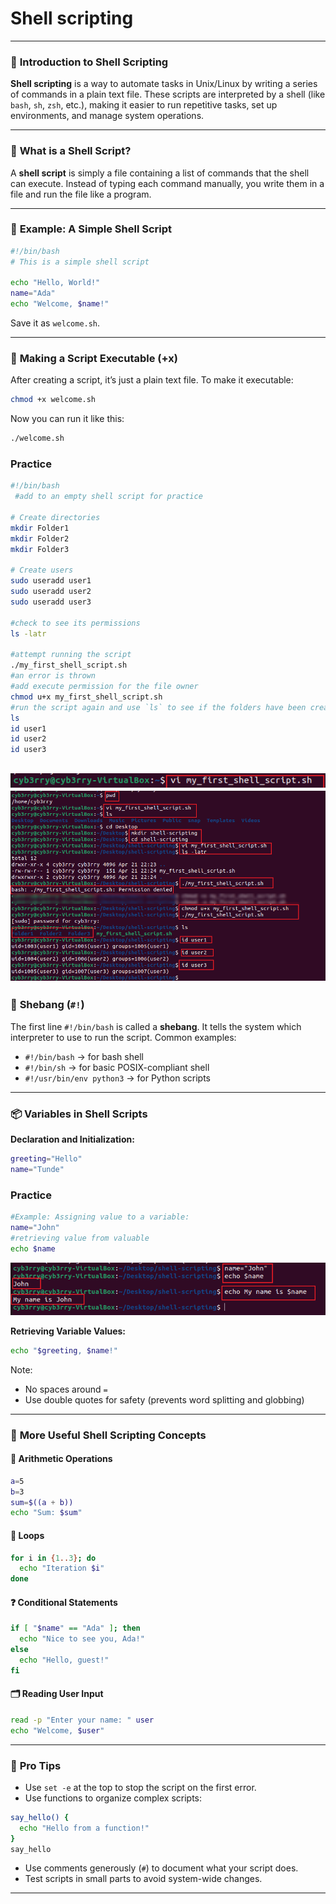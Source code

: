 # Shell scripting

---

### 🐚 **Introduction to Shell Scripting**

**Shell scripting** is a way to automate tasks in Unix/Linux by writing a series of commands in a plain text file. These scripts are interpreted by a shell (like `bash`, `sh`, `zsh`, etc.), making it easier to run repetitive tasks, set up environments, and manage system operations.

---

### 📄 **What is a Shell Script?**

A **shell script** is simply a file containing a list of commands that the shell can execute. Instead of typing each command manually, you write them in a file and run the file like a program.

---

### 📌 **Example: A Simple Shell Script**

```bash
#!/bin/bash
# This is a simple shell script

echo "Hello, World!"
name="Ada"
echo "Welcome, $name!"
```

Save it as `welcome.sh`.

---

### 🔐 **Making a Script Executable (+x)**

After creating a script, it’s just a plain text file. To make it executable:

```bash
chmod +x welcome.sh
```

Now you can run it like this:

```bash
./welcome.sh
```
### Practice
```bash
#!/bin/bash
 #add to an empty shell script for practice

# Create directories
mkdir Folder1
mkdir Folder2
mkdir Folder3

# Create users
sudo useradd user1
sudo useradd user2
sudo useradd user3

#check to see its permissions
ls -latr

#attempt running the script
./my_first_shell_script.sh
#an error is thrown
#add execute permission for the file owner
chmod u+x my_first_shell_script.sh
#run the script again and use `ls` to see if the folders have been creadted and `id` to confirm the users were also created
ls
id user1
id user2
id user3
```
![Creating a shell script](img/sscreation.png)
![First script](img/prac.png)
---

### 🔰 **Shebang (`#!`)**

The first line `#!/bin/bash` is called a **shebang**. It tells the system which interpreter to use to run the script. Common examples:

- `#!/bin/bash` → for bash shell
- `#!/bin/sh` → for basic POSIX-compliant shell
- `#!/usr/bin/env python3` → for Python scripts

---

### 📦 **Variables in Shell Scripts**

**Declaration and Initialization:**

```bash
greeting="Hello"
name="Tunde"
```
### Practice
```bash
#Example: Assigning value to a variable:
name="John"
#retrieving value from valuable
echo $name
```
![Variable](img/var.png)

**Retrieving Variable Values:**

```bash
echo "$greeting, $name!"
```

Note:
- No spaces around `=`
- Use double quotes for safety (prevents word splitting and globbing)

---

### 🧠 **More Useful Shell Scripting Concepts**

#### 🧮 Arithmetic Operations

```bash
a=5
b=3
sum=$((a + b))
echo "Sum: $sum"
```

#### 🔁 Loops

```bash
for i in {1..3}; do
  echo "Iteration $i"
done
```

#### ❓ Conditional Statements

```bash
if [ "$name" == "Ada" ]; then
  echo "Nice to see you, Ada!"
else
  echo "Hello, guest!"
fi
```

#### 🗂️ Reading User Input

```bash
read -p "Enter your name: " user
echo "Welcome, $user"
```

---

### 🧰 **Pro Tips**

- Use `set -e` at the top to stop the script on the first error.
- Use functions to organize complex scripts:

```bash
say_hello() {
  echo "Hello from a function!"
}
say_hello
```

- Use comments generously (`#`) to document what your script does.
- Test scripts in small parts to avoid system-wide changes.

---
